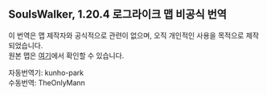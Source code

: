 ## SoulsWalker, 1.20.4 로그라이크 맵 비공식 번역
이 번역은 맵 제작자와 공식적으로 관련이 없으며, 오직 개인적인 사용을 목적으로 제작되었습니다.  
원본 맵은 [여기](https://www.planetminecraft.com/project/soulswalker/)에서 확인할 수 있습니다.

자동번역기: kunho-park  
수동번역: TheOnlyMann  